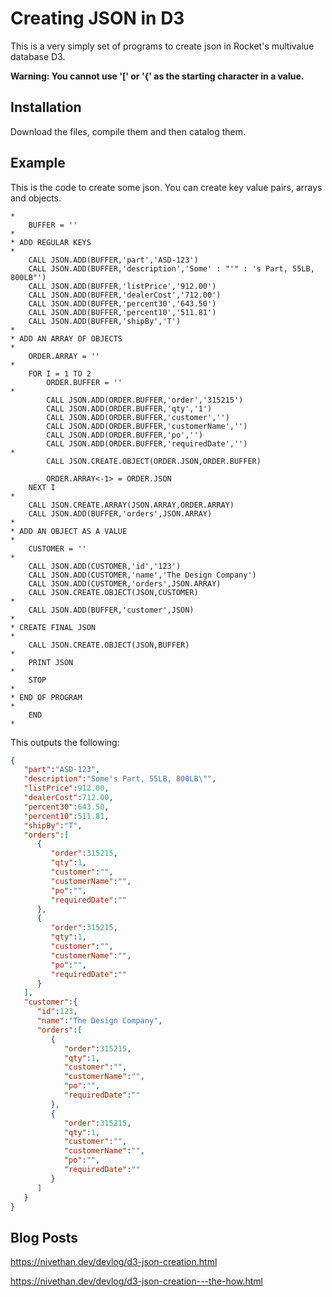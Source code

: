 # Creating JSON in D3

This is a very simply set of programs to create json in Rocket's multivalue database D3.

**Warning: You cannot use '[' or '{' as the starting character in a value.**

## Installation

Download the files, compile them and then catalog them.

## Example

This is the code to create some json. You can create key value pairs, arrays and objects.

```
*
    BUFFER = ''
*
* ADD REGULAR KEYS
*
    CALL JSON.ADD(BUFFER,'part','ASD-123')
    CALL JSON.ADD(BUFFER,'description','Some' : "'" : 's Part, 55LB, 800LB"')
    CALL JSON.ADD(BUFFER,'listPrice','912.00')
    CALL JSON.ADD(BUFFER,'dealerCost','712.00')
    CALL JSON.ADD(BUFFER,'percent30','643.50')
    CALL JSON.ADD(BUFFER,'percent10','511.81')
    CALL JSON.ADD(BUFFER,'shipBy','T')
*
* ADD AN ARRAY OF OBJECTS
*
    ORDER.ARRAY = ''
*
    FOR I = 1 TO 2
        ORDER.BUFFER = ''
*
        CALL JSON.ADD(ORDER.BUFFER,'order','315215')
        CALL JSON.ADD(ORDER.BUFFER,'qty','1')
        CALL JSON.ADD(ORDER.BUFFER,'customer','')
        CALL JSON.ADD(ORDER.BUFFER,'customerName','')
        CALL JSON.ADD(ORDER.BUFFER,'po','')
        CALL JSON.ADD(ORDER.BUFFER,'requiredDate','')
*
        CALL JSON.CREATE.OBJECT(ORDER.JSON,ORDER.BUFFER)

        ORDER.ARRAY<-1> = ORDER.JSON
    NEXT I
*
    CALL JSON.CREATE.ARRAY(JSON.ARRAY,ORDER.ARRAY)
    CALL JSON.ADD(BUFFER,'orders',JSON.ARRAY)
*
* ADD AN OBJECT AS A VALUE
*
    CUSTOMER = ''
*
    CALL JSON.ADD(CUSTOMER,'id','123')
    CALL JSON.ADD(CUSTOMER,'name','The Design Company')
    CALL JSON.ADD(CUSTOMER,'orders',JSON.ARRAY)
    CALL JSON.CREATE.OBJECT(JSON,CUSTOMER)
*
    CALL JSON.ADD(BUFFER,'customer',JSON)
*
* CREATE FINAL JSON
*
    CALL JSON.CREATE.OBJECT(JSON,BUFFER)
*
    PRINT JSON
*
    STOP
*
* END OF PROGRAM
*
    END
*
```

This outputs the following:

``` json
{
   "part":"ASD-123",
   "description":"Some's Part, 55LB, 800LB\"",
   "listPrice":912.00,
   "dealerCost":712.00,
   "percent30":643.50,
   "percent10":511.81,
   "shipBy":"T",
   "orders":[
      {
         "order":315215,
         "qty":1,
         "customer":"",
         "customerName":"",
         "po":"",
         "requiredDate":""
      },
      {
         "order":315215,
         "qty":1,
         "customer":"",
         "customerName":"",
         "po":"",
         "requiredDate":""
      }
   ],
   "customer":{
      "id":123,
      "name":"The Design Company",
      "orders":[
         {
            "order":315215,
            "qty":1,
            "customer":"",
            "customerName":"",
            "po":"",
            "requiredDate":""
         },
         {
            "order":315215,
            "qty":1,
            "customer":"",
            "customerName":"",
            "po":"",
            "requiredDate":""
         }
      ]
   }
}
```

## Blog Posts

https://nivethan.dev/devlog/d3-json-creation.html

https://nivethan.dev/devlog/d3-json-creation---the-how.html



